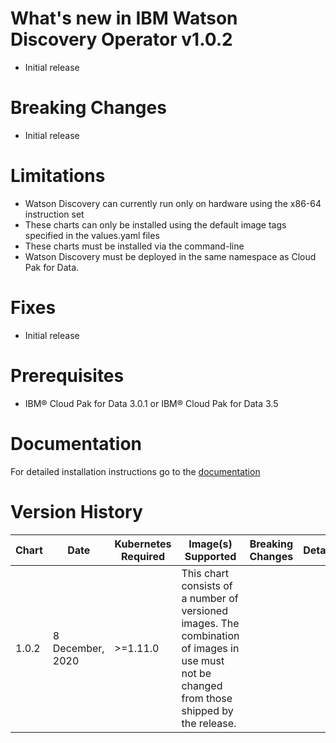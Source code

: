 # What's new in IBM Watson Discovery Operator v1.0.2

- Initial release

# Breaking Changes

- Initial release

# Limitations

- Watson Discovery can currently run only on hardware using the x86-64 instruction set
- These charts can only be installed using the default image tags specified in the values.yaml files
- These charts must be installed via the command-line
- Watson Discovery must be deployed in the same namespace as Cloud Pak for Data.

# Fixes

- Initial release

# Prerequisites

- IBM® Cloud Pak for Data 3.0.1 or IBM® Cloud Pak for Data 3.5


# Documentation

For detailed installation instructions go to the [documentation](https://www.ibm.com/support/producthub/icpdata/docs/content/SSQNUZ_latest/svc-discovery/discovery-install-overview.html)


# Version History

| Chart | Date | Kubernetes Required | Image(s) Supported | Breaking Changes | Details |
| ----- | ---- | ------------ | ------------------ | ---------------- | ------- |
| 1.0.2 | 8 December, 2020 | >=1.11.0 | This chart consists of a number of versioned images. The combination of images in use must not be changed from those shipped by the release. | | |
